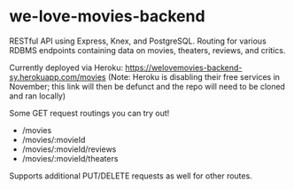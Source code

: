 # we-love-movies-backend

RESTful API using Express, Knex, and PostgreSQL. Routing for various RDBMS endpoints containing data on movies, theaters, reviews, and critics. 

Currently deployed via Heroku: https://welovemovies-backend-sy.herokuapp.com/movies (Note: Heroku is disabling their free services in November; this link will then be defunct and the repo will need to be cloned and ran locally)

Some GET request routings you can try out!
  - /movies
  - /movies/:movieId
  - /movies/:movieId/reviews
  - /movies/:movieId/theaters

Supports additional PUT/DELETE requests as well for other routes.
